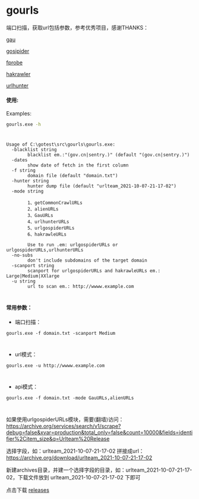 # gourls 
端口扫描，获取url包括参数，参考优秀项目，感谢THANKS：

[gau](https://github.com/lc/gau)

[gosipider](https://github.com/jaeles-project/gospider)

[fprobe](https://github.com/theblackturtle/fprobe)

[hakrawler](https://github.com/hakluke/hakrawler)

[urlhunter](https://github.com/utkusen/urlhunter)



#### 使用:
Examples:




```bash
gourls.exe -h
```
#
```
Usage of C:\gotest\src\gourls\gourls.exe:
  -blacklist string
        blacklist em.:"(gov.cn|sentry.)" (default "(gov.cn|sentry.)")
  -dates
        show date of fetch in the first column
  -f string
        domain file (default "domain.txt")
  -hunter string
        hunter dump file (default "urlteam_2021-10-07-21-17-02")
  -mode string

        1、getCommonCrawlURLs
        2、alienURLs
        3、GauURLs
        4、urlhunterURLs
        5、urlgospiderURLs
        6、hakrawleURLs

        Use to run .em: urlgospiderURLs or urlgospiderURLs,urlhunterURLs
  -no-subs
        don't include subdomains of the target domain
  -scanport string
        scanport for urlgospiderURLs and hakrawleURLs em.: Large|Medium|XXlarge
  -u string
        url to scan em.: http://wwww.example.com
```

#
#### 常用参数：
- 端口扫描：
```
gourls.exe -f domain.txt -scanport Medium
```
#
- url模式：
```
gourls.exe -u http://wwww.example.com
```
#
- api模式：
```
gourls.exe -f domain.txt -mode GauURLs,alienURLs
```



#
如果使用urlgospiderURLs模块，需要(翻墙)访问：
https://archive.org/services/search/v1/scrape?debug=false&xvar=production&total_only=false&count=10000&fields=identifier%2Citem_size&q=Urlteam%20Release

选择字段，如：urlteam_2021-10-07-21-17-02
拼接成url：https://archive.org/download/urlteam_2021-10-07-21-17-02

新建archives目录，并建一个选择字段的目录，如：urlteam_2021-10-07-21-17-02，下载文件放到 urlteam_2021-10-07-21-17-02 下即可



点击下载
[releases](https://github.com/hacden/gourls/releases)
